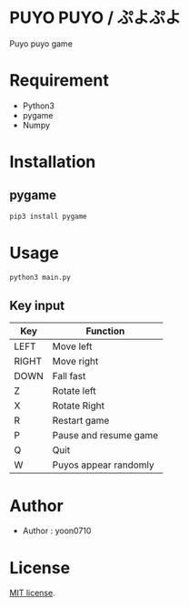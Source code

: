 # PUYO PUYO / ぷよぷよ

Puyo puyo game

# Requirement

- Python3
- pygame
- Numpy


# Installation

## pygame

```bash
pip3 install pygame
```

# Usage

```bash
python3 main.py
```

## Key input

| Key   | Function               |
| ----- | ---------------------- |
| LEFT  |  Move left              |
| RIGHT |  Move right             |
| DOWN  |  Fall fast              |
| Z     |  Rotate left            |
| X     |  Rotate Right           |
| R     |  Restart game           |
| P     |  Pause and resume game  |
| Q     |  Quit                   |
| W     |  Puyos appear randomly |

# Author

- Author : yoon0710

# License

[MIT license](https://en.wikipedia.org/wiki/MIT_License).

